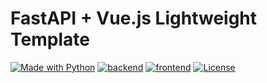 # FastAPI + Vue.js Lightweight Template

[![Made with Python](https://img.shields.io/badge/Python-3.8.0-blue?logo=python&logoColor=white)](https://python.org)
[![backend](https://img.shields.io/badge/FastAPI-0.85.1-red?style)](https://fastapi.tiangolo.com/)
[![frontend](https://img.shields.io/badge/vue-3.2.13-green.svg)](https://vuejs.org/)
[![License](https://img.shields.io/badge/License-MIT-blue)](#10-license)